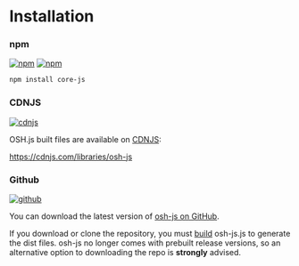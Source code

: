 # Installation

### npm
[![npm](https://img.shields.io/npm/v/osh-js.svg?style=flat-square&maxAge=600)](https://npmjs.com/package/osh-js.js)
[![npm](https://img.shields.io/npm/dm/osh-js.svg?style=flat-square&maxAge=600)](https://www.npmjs.com/package/osh-js)

```sh
npm install core-js 
```

### CDNJS

[![cdnjs](https://img.shields.io/cdnjs/v/osh-js.svg?style=flat-square&maxAge=600)](https://cdnjs.com/libraries/osh-js)

OSH.js built files are available on [CDNJS](https://cdnjs.com/):

https://cdnjs.com/libraries/osh-js

### Github
[![github](https://img.shields.io/github/release/opensensorhub/osh-js.svg?style=flat-square&maxAge=600)](https://github.com/opensensorhub/osh-js/releases/latest)

You can download the latest version of [osh-js on GitHub](https://github.com/opensensorhub/osh-js/releases/latest).

If you download or clone the repository, you must [build](../advanced/developers/contributing) osh-js.js to generate the dist files. osh-js no longer comes with prebuilt release versions, so an alternative option to downloading the repo is **strongly** advised.

